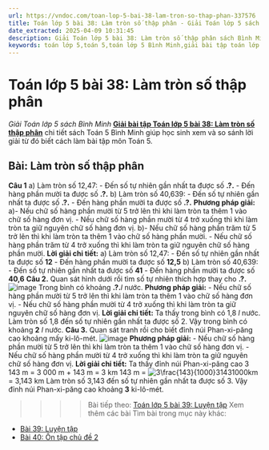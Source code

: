 ```yaml
---
url: https://vndoc.com/toan-lop-5-bai-38-lam-tron-so-thap-phan-337576
title: Toán lớp 5 bài 38: Làm tròn số thập phân - Giải Toán lớp 5 sách Bình Minh - VnDoc.com
date_extracted: 2025-04-09 10:31:45
description: Giải Toán lớp 5 bài 38: Làm tròn số thập phân sách Bình Minh có hướng dẫn giải chi tiết các câu hỏi trong SGK Toán lớp 5 Bình Minh.
keywords: toán lớp 5,toán 5,toán lớp 5 Bình Minh,giải bài tập toán lớp 5 Bình Minh,giải toán lớp 5 Bình Minh,toán lớp 5 sách Bình Minh,toán 5 Bình Minh,giải sách toán lớp 5 Bình Minh,Toán lớp 5 Bài 38 Làm tròn số thập phân,giải toán 5 bài 38
---
```


# Toán lớp 5 bài 38: Làm tròn số thập phân
 _Giải Toán lớp 5 sách Bình Minh_
[**Giải bài tập Toán lớp 5 bài 38: Làm tròn số thập phân**](<https://vndoc.com/toan-lop-5-bai-38-lam-tron-so-thap-phan-337576>) chi tiết sách Toán 5 Bình Minh giúp học sinh xem và so sánh lời giải từ đó biết cách làm bài tập môn Toán 5.
## Bài: Làm tròn số thập phân
**Câu 1**
a\) Làm tròn số 12,47:
\- Đến số tự nhiên gần nhất ta được số **.?.**
\- Đến hàng phần mười ta được số **.?.**
b\) Làm tròn số 40,639:
\- Đến số tự nhiên gần nhất ta được số **.?.**
\- Đến hàng phần mười ta được số **.?.**
**Phương pháp giải:**
a\)- Nếu chữ số hàng phần mười từ 5 trở lên thì khi làm tròn ta thêm 1 vào chữ số hàng đơn vị.
\- Nếu chữ số hàng phần mười từ 4 trở xuống thì khi làm tròn ta giữ nguyên chữ số hàng đơn vị.
b\)- Nếu chữ số hàng phần trăm từ 5 trở lên thì khi làm tròn ta thêm 1 vào chữ số hàng phần mười.
\- Nếu chữ số hàng phần trăm từ 4 trở xuống thì khi làm tròn ta giữ nguyên chữ số hàng phần mười.
**Lời giải chi tiết:**
a\) Làm tròn số 12,47:
\- Đến số tự nhiên gần nhất ta được số **12**
\- Đến hàng phần mười ta được số **12,5**
b\) Làm tròn số 40,639:
\- Đến số tự nhiên gần nhất ta được số **41**
\- Đến hàng phần mười ta được số **40,6**
**Câu 2.** Quan sát hình dưới rồi tìm số tự nhiên thích hợp thay cho **.?.**
![image](https://i.vdoc.vn/data/image/2025/03/03/2024-05-27-170109.png)
Trong bình có khoảng **.?.**_l_ nước.
**Phương pháp giải:**
\- Nếu chữ số hàng phần mười từ 5 trở lên thì khi làm tròn ta thêm 1 vào chữ số hàng đơn vị.
\- Nếu chữ số hàng phần mười từ 4 trở xuống thì khi làm tròn ta giữ nguyên chữ số hàng đơn vị.
**Lời giải chi tiết:**
Ta thấy trong bình có 1,8 _l_ nước.
Làm tròn số 1,8 đến số tự nhiên gần nhất ta được số 2.
Vậy trong bình có khoảng **2** _l_ nước.
**Câu 3.** Quan sát tranh rồi cho biết đỉnh núi Phan-xi-păng cao khoảng mấy ki-lô-mét.
![image](https://i.vdoc.vn/data/image/2025/03/03/2024-05-27-170155.png)
**Phương pháp giải:**
\- Nếu chữ số hàng phần mười từ 5 trở lên thì khi làm tròn ta thêm 1 vào chữ số hàng đơn vị.
\- Nếu chữ số hàng phần mười từ 4 trở xuống thì khi làm tròn ta giữ nguyên chữ số hàng đơn vị.
**Lời giải chi tiết:**
Ta thấy đỉnh núi Phan-xi-păng cao 3 143 m = 3 000 m + 143 m = 3 km 143 m = ![3\\frac{143}{1000}](https://i.vdoc.vn/data/image/blank.png)31431000km = 3,143 km
Làm tròn số 3,143 đến số tự nhiên gần nhất ta được số 3.
Vậy đỉnh núi Phan-xi-păng cao khoảng **3** ki-lô-mét.
>>>> Bài tiếp theo: [Toán lớp 5 bài 39: Luyện tập](<https://vndoc.com/toan-lop-5-bai-39-luyen-tap-337577>)
Xem thêm các bài Tìm bài trong mục này khác:
  * [Bài 39: Luyện tập](</toan-lop-5-bai-39-luyen-tap-337577>)
  * [Bài 40: Ôn tập chủ đề 2](</toan-lop-5-bai-40-on-tap-chu-de-2-337578>)

